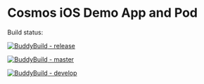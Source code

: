 # Cosmos iOS Demo App and Pod

Build status:

[![BuddyBuild](https://dashboard.buddybuild.com/api/statusImage?appID=5ca5a269f0441f0001c841b4&branch=release&build=latest) - release](https://dashboard.buddybuild.com/apps/5ca5a269f0441f0001c841b4/build/latest?branch=release)

[![BuddyBuild](https://dashboard.buddybuild.com/api/statusImage?appID=5ca5a269f0441f0001c841b4&branch=master&build=latest) - master](https://dashboard.buddybuild.com/apps/5ca5a269f0441f0001c841b4/build/latest?branch=master)


[![BuddyBuild](https://dashboard.buddybuild.com/api/statusImage?appID=5ca5a269f0441f0001c841b4&branch=develop&build=latest) - develop](https://dashboard.buddybuild.com/apps/5ca5a269f0441f0001c841b4/build/latest?branch=develop)
